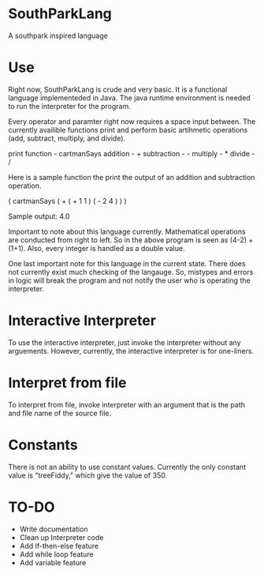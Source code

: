 # SouthParkLang
A southpark inspired language


# Use
Right now, SouthParkLang is crude and very basic. It is a functional language implementeded in Java. The java runtime environment is needed to run the interpreter for the program.

Every operator and paramter right now requires a space input between. The currently availible functions print and perform basic artihmetic operations (add, subtract, multiply, and divide).

print function - cartmanSays
addition - +
subtraction - -
multiply - *
divide - /

Here is a sample function the print the output of an addition and subtraction operation.

( cartmanSays ( + ( + 1 1 ) ( - 2 4 ) ) )

Sample output: 4.0

Important to note about this language currently. Mathematical operations are conducted from right to left. So in the above program is seen as (4-2) + (1+1). Also, every integer is handled as a double value. 

One last important note for this language in the current state. There does not currently exist much checking of the langauge. So, mistypes and errors in logic will break the program and not notify the user who is operating the interpreter. 

# Interactive Interpreter

To use the interactive interpreter, just invoke the interpreter without any arguements. However, currently, the interactive interpreter is for one-liners.

# Interpret from file

To interpret from file, invoke interpreter with an argument that is the path and file name of the source file. 

# Constants

There is not an ability to use constant values. Currently the only constant value is "treeFiddy," which give the value of 350.

# TO-DO
- Write documentation
- Clean up Interpreter code
- Add If-then-else feature
- Add while loop feature
- Add variable feature
